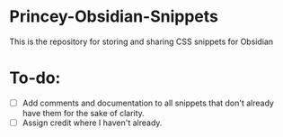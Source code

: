 # Princey-Obsidian-Snippets
This is the repository for storing and sharing CSS snippets for Obsidian


# To-do:
- [ ] Add comments and documentation to all snippets that don't already have them for the sake of clarity.
- [ ] Assign credit where I haven't already.
